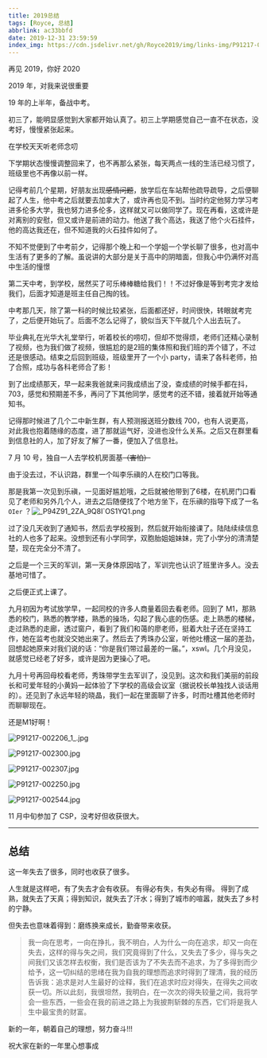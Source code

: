 ```yaml
---
title: 2019总结
tags: [Royce, 总结]
abbrlink: ac33bbfd
date: 2019-12-31 23:59:59
index_img: https://cdn.jsdelivr.net/gh/Royce2019/img/links-img/P91217-002544.jpg
---
```


再见 2019，你好 2020

<!--more-->

2019 年，对我来说很重要

19 年的上半年，备战中考。

初三了，能明显感觉到大家都开始认真了。初三上学期感觉自己一直不在状态，没考好，慢慢紧张起来。

在学校天天听老师念叨

下学期状态慢慢调整回来了，也不再那么紧张，每天两点一线的生活已经习惯了，班级里也不再像以前一样。

记得考前几个星期，好朋友出现~~感情问题~~，放学后在车站帮他疏导疏导，之后便聊起了人生，他中考之后就要去加拿大了，或许再也见不到。当时约定他努力学习考进多伦多大学，我也努力进多伦多，这样就又可以做同学了。现在再看，这或许是对离别的安慰，但又或许是前进的动力。他送了我个高达，我送了他个火石挂件，他的高达我还在，但不知道我的火石挂件如何了。

不知不觉便到了中考前夕，记得那个晚上和一个学姐一个学长聊了很多，也对高中生活有了更多的了解。虽说讲的大部分是关于高中的阴暗面，但我心中仍满怀对高中生活的憧憬

第二天中考，到学校，居然买了可乐棒棒糖给我们！！不过好像是等到考完才发给我们，后面才知道是班主任自己掏的钱。

中考那几天，除了第一科的时候比较紧张，后面都还好，时间很快，转眼就考完了，之后便开始玩了。后面不怎么记得了，貌似当天下午就几个人出去玩了。

毕业典礼在光华大礼堂举行，听着校长的唠叨，但却不觉得烦，老师们还精心录制了视频，也为我们做了视频，很尴尬的是2班的集体照和我们班的弄个错了，不过还是很感动。结束之后回到班级，班级里开了一个小 party，请来了各科老师，拍了合照，成功与各科老师合了影！

到了出成绩那天，早一起来我爸就来问我成绩出了没，查成绩的时候手都在抖，703，感觉和预期差不多，再问了下其他同学，感觉考的还不错，接着就开始等通知书。

记得那时候进了几个二中新生群，有人预测报送班分数线 700，也有人说更高，对此我也抱着随缘的态度，进了那就运气好，没进也没什么关系。之后又在群里看到信息社的人，加了好友了解了一番，便加入了信息社。

7 月 10 号，独自一人去学校机房面基~~（害怕）~~

由于没去过，不认识路，群里一个叫李乐禛的人在校门口等我。

那是我第一次见到乐禛，一见面好尴尬哦，之后就被他带到了6楼，在机房门口看见了老师和另外几个人，进去之后随便找了个地方坐下，在乐禛的指导下成了一名 `OIer` ？![_P94Z91_2ZA_9Q8I`OS1YQ1.png](https://i.loli.net/2019/12/14/jKWLHNOSAvU7hFm.png)

过了没几天收到了通知书，然后去学校报到，然后就开始衔接课了。陆陆续续信息社的人也多了起来。没想到还有小学同学，双胞胎姐姐妹妹，完了小学分的清清楚楚，现在完全分不清了。

之后是一个三天的军训，第一天身体原因咕了，军训完也认识了班里许多人。没去基地可惜了。

之后便正式上课了。

九月初因为考试放学早，一起同校的许多人商量着回去看老师。回到了 M1，那熟悉的校门，熟悉的教学楼，熟悉的操场，勾起了我心底的伤感。走上熟悉的楼梯，走过熟悉的走廊，透过窗户，看到了我们和蔼的廖老师，挺着大肚子还在坚持工作，她在监考也就没交她出来了。然后去了秀珠办公室，听他吐槽这一届的差劲，回想起她原来对我们说的话：“你是我们带过最差的一届。”，xswl。几个月没见，就感觉已经老了好多，或许是因为更操心了吧。

九月十号再回母校看老师，秀珠带学生去军训了，没见到。这次和我们美丽的前段长和可爱年轻的小黄妈一起体验了下学校的高级会议室（据说校长单独找人谈话用的）。还见到了永远年轻的晓晶，我们一起在里面聊了许多，时而吐槽其他老师时而聊聊现在。

还是M1好啊！

![P91217-002206_1_.jpg](https://i.loli.net/2019/12/20/FPJd4Ha5L7wZpD8.jpg)

![P91217-002300.jpg](https://i.loli.net/2019/12/20/b1x7EQHsYLa6yAD.jpg)

![P91217-002307.jpg](https://i.loli.net/2019/12/20/vMP8tNXJn9RxlC5.jpg)

![P91217-002250.jpg](https://i.loli.net/2019/12/20/W2nuQNU4RxZev8a.jpg)

![P91217-002544.jpg](https://i.loli.net/2019/12/20/1pE4nIHMK6lW8AP.jpg)



11 月中旬参加了 CSP，没考好但收获很大。

------

## 总结

这一年失去了很多，同时也收获了很多。

人生就是这样吧，有了失去才会有收获。 有得必有失，有失必有得。 得到了成熟，就失去了天真；得到知识，就失去了汗水；得到了城市的喧嚣，就失去了乡村的宁静。

但失去也意味着得到：磨练换来成长，勤奋带来收获。

> 我一向在思考，一向在挣扎，我不明白，人为什么一向在追求，却又一向在失去，这样的得与失之间，我们究竟得到了什么，又失去了多少，得与失之间我们又该怎样去权衡，我们是否该为了不失去而不追求，为了多得到而少给予，这一切纠结的思绪在我为自我的理想而追求时得到了理清，我的经历告诉我：追求是对人生最好的诠释，我们在追求时应对得失，在得失之间收获一切。所以此刻，我很坦然，我明白，在一次次的得失较量之间，我将学会一些东西，一些会在我的前进之路上为我披荆斩棘的东西，它们将是我人生中最宝贵的财富。

新的一年，朝着自己的理想，努力奋斗!!!

祝大家在新的一年里心想事成

